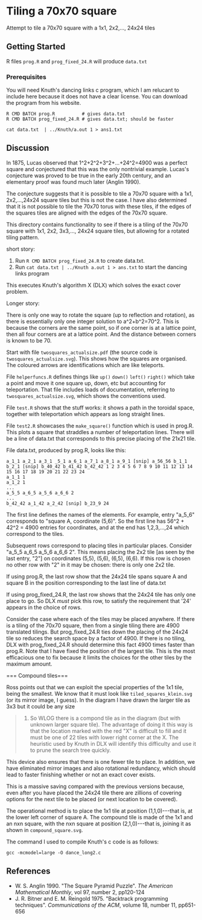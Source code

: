 # Tiling a 70x70 square

Attempt to tile a 70x70 square with a 1x1, 2x2,..., 24x24 tiles

## Getting Started

R files ```prog.R``` and ```prog_fixed_24.R``` will produce  ```data.txt``` 
### Prerequisites

You will need Knuth's dancing links c program, which I am relucant to include here because it does not have a clear license. You can download the program from his website.

```
R CMD BATCH prog.R          # gives data.txt
R CMD BATCH prog_fixed_24.R # gives data.txt; should be faster

cat data.txt  | ../Knuth/a.out 1 > ans1.txt   
```


## Discussion

In 1875, Lucas observed that 1^2+2^2+3^2+...+24^2=4900 was a perfect square and conjectured that this was the only nontrivial example.  Lucas's conjecture was proved to be true in the early 20th century, and an elementary proof was found much later (Anglin 1990).

The conjecture suggests that it is possible to tile a 70x70 square with a 1x1, 2x2,...,24x24 square tiles but this is not the case.  I have also determined that it is not possible to tile the 70x70 torus with these tiles, if the edges of the squares tiles are aligned with the edges of the 70x70 square.

This directory contains functionality to see if there is a tiling of
the 70x70 square with 1x1, 2x2, 3x3,..., 24x24 square tiles, but
allowing for a rotated tiling pattern.


short story:  

1.  Run ```R CMD BATCH prog_fixed_24.R```  to create data.txt.
2.  Run ```cat data.txt | ../Knuth a.out 1 > ans.txt``` to start the dancing links program

This executes Knuth's algorithm X (DLX) which solves the exact cover
problem.


Longer story:



There is only one way to rotate the square (up to reflection and
rotation), as there is essentially only one integer solution to
a^2+b^2=70^2.  This is because the corners are the same point, so if
one corner is at a lattice point, then all four corners are at a
lattice point.  And the distance between corners is known to be 70.

Start with file ```twosquares_actualsize.pdf``` (the source code is
```twosquares_actualsize.svg```).  This shows how the squares are organised.
The coloured arrows are identifications which are like teleports.

File ```helperfuncs.R``` defines things like ```up()``` ```down()``` ```left()``` ```right()```
which take a point and move it one square up, down, etc but accounting
for teleportation.  That file includes loads of documentation, referring to ```twosquares_actualsize.svg```, which shows the conventions used.

File ```test.R``` shows that the stuff works: it shows a path in the
toroidal space, together with teleportation which appears as long
straight lines.

File ```test2.R``` showcases the ```make_square()``` function which is used in
prog.R.  This plots a square that straddles a number of teleportation
lines.  There will be a line of data.txt that corresponds to this
precise placing of the 21x21 tile.


File data.txt, produced by prog.R, looks like this:


```
a_1_1 a_2_1 a_3_1 _5_1 a_6_1 a_7_1 a_8_1 a_9_1 [snip] a_56_56 b_1_1 b_2_1 [snip] b_40_42 b_41_42 b_42_42 1 2 3 4 5 6 7 8 9 10 11 12 13 14 15 16 17 18 19 20 21 22 23 24
a_1_1 1
a_1_2 1
...
a_5_5 a_6_5 a_5_6 a_6_6 2
...
b_42_42 a_1_42 a_2_42 [snip] b_23_9 24
```

The first line defines the names of the elements.  For example, entry
"a_5_6" corresponds to "square A, coordinate (5,6)".  So the first
line has 56^2 + 42^2 = 4900 entries for coordinates, and at the end
has 1,2,3,...,24 which correspond to the tiles.

Subsequent rows correspond to placing tiles in particular places.
Consider "a_5_5 a_6_5 a_5_6 a_6_6 2".  This means placing the 2x2 tile
[as seen by the last entry, "2"] on coordinates (5,5), (5,6), (6,5),
(6,6).  If this row is chosen no other row with "2" in it may be
chosen: there is only one 2x2 tile.


If using prog.R, the last row show that the 24x24 tile spans square A and square B in
the position corresponding to the last line of data.txt

If using prog_fixed_24.R, the last row shows that the 24x24 tile has only one place to go.  So DLX *must* pick this row, to satisfy the requirement that '24' appears in the choice of rows.  

Consider the case where each of the tiles may be placed anywhere.  If there is a tiling of the 70x70 square, then from a single tiling there are 4900 translated tilings.  But prog_fixed_24.R ties down the placing of the 24x24 tile so reduces the search space by a factor of 4900.  If there is no tiling, DLX with prog_fixed_24.R should determine this fact 4900 times faster than prog.R.  Note that I have fixed the position of the largest tile.  This is the most efficacious one to fix because it limits the choices for the other tiles by the maximum amount.




=== Compound tiles===

Ross points out that we can exploit the special properties of the 1x1
tile, being the smallest.  We know that it must look like
```tiled_squares_klein.svg``` (or its mirror image, I guess).  In the
diagram I have drawn the larger tile as 3x3 but it could be any size
>1.  So WLOG there is a compond tile as in the diagram (but with
unknown larger square tile).  The advantage of doing it this way is
that the location marked with the red "X" is difficult to fill and it
must be one of 22 tiles with lower right corner at the X.  The
heuristic used by Knuth in DLX will identify this difficulty and use
it to prune the search tree quickly.

This device also ensures that there is one fewer tile to place.  In
addition, we have eliminated mirror images and also rotational
redundancy, which should lead to faster finishing whether or not an
exact cover exists.

This is a massive saving compared with the previous versions because,
even after you have placed the 24x24 tile there are zillions of
covering options for the next tile to be placed (or next location to
be covered).

The operational method is to place the 1x1 tile at position
(1,1,0)---that is, at the lower left corner of square A.  The compound
tile is made of the 1x1 and an nxn square, with the nxn square at
position (2,1,0)---that is, joining it as shown in
```compound_square.svg```.




The command I used to compile Knuth's c code is as follows:

```
gcc -mcmodel=large -O dance_long2.c
```


## References

* W. S. Anglin 1990. "The Square Pyramid Puzzle".  _The American Mathematical Monthly_, vol 97, number 2, pp120-124
* J. R. Bitner and E. M. Reingold 1975. "Backtrack programming techniques".  _Communications of the ACM_, volume 18, number 11, pp651-656

